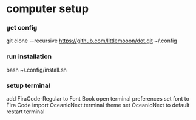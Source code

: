 # computer setup

### get config
git clone --recursive https://github.com/littlemooon/dot.git ~/.config

### run installation
bash ~/.config/install.sh

### setup terminal
add FiraCode-Regular to Font Book
open terminal preferences
set font to Fira Code
import OceanicNext.terminal theme
set OceanicNext to default
restart terminal
